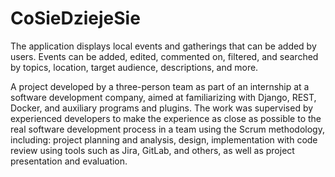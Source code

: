 # CoSieDziejeSie

The application displays local events and gatherings that can be added by users.
Events can be added, edited, commented on, filtered, and searched by topics, location, target audience, descriptions, and more.

A project developed by a three-person team as part of an internship at a software development company, aimed at familiarizing with Django, REST, Docker, and auxiliary programs and plugins. 
The work was supervised by experienced developers to make the experience as close as possible to the real software development process in a team using the Scrum methodology, including: project planning and analysis, design, implementation with code review using tools such as Jira, GitLab, and others, as well as project presentation and evaluation.
